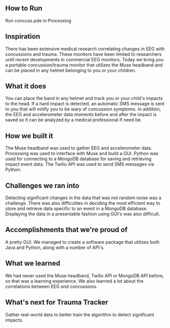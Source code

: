 ## How to Run
Run concuss.pde in Processing

## Inspiration
There has been extensive medical research correlating changes in EEG with concussions and trauma. These monitors have been limited to researchers until recent developments in commercial EEG monitors. Today we bring you a portable concussion/trauma monitor that utilizes the Muse headband and can be placed in any helmet belonging to you or your children.

## What it does
You can place the band in any helmet and track you or your child's impacts to the head. If a hard impact is detected, an automatic SMS message is sent to you that will notify you to be wary of concussion symptoms. In addition, the EEG and accelerometer data moments before and after the impact is saved so it can be analyzed by a medical professional if need be. 

## How we built it
The Muse headband was used to gather EEG and accelerometer data. Processing was used to interface with Muse and build a GUI. Python was used for connecting to a MongoDB database for saving and retrieving impact event data. The Twilio API was used to send SMS messages via Python. 

## Challenges we ran into
Detecting significant changes in the data that was not random noise was a challenge. There was also difficulties in deciding the most efficient way to store and retrieve data specific to an event in a MongoDB database. Displaying the data in a presentable fashion using GUI's was also difficult.

## Accomplishments that we're proud of
A pretty GUI. We managed to create a software package that utilizes both Java and Python, along with a number of API's.

## What we learned
We had never used the Muse headband, Twilio API or MongoDB API before, so that was a learning experience.
We also learned a lot about the correlations between EEG and  concussions. 

## What's next for Trauma Tracker
Gather real-world data to better train the algorithm to detect significant impacts.
